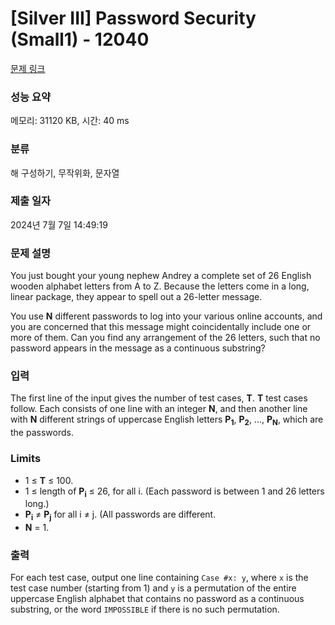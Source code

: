 # [Silver III] Password Security (Small1) - 12040 

[문제 링크](https://www.acmicpc.net/problem/12040) 

### 성능 요약

메모리: 31120 KB, 시간: 40 ms

### 분류

해 구성하기, 무작위화, 문자열

### 제출 일자

2024년 7월 7일 14:49:19

### 문제 설명

<p>You just bought your young nephew Andrey a complete set of 26 English wooden alphabet letters from A to Z. Because the letters come in a long, linear package, they appear to spell out a 26-letter message.</p>

<p>You use <strong>N</strong> different passwords to log into your various online accounts, and you are concerned that this message might coincidentally include one or more of them. Can you find any arrangement of the 26 letters, such that no password appears in the message as a continuous substring?</p>

### 입력 

 <p>The first line of the input gives the number of test cases, <strong>T</strong>. <strong>T</strong> test cases follow. Each consists of one line with an integer <strong>N</strong>, and then another line with <strong>N</strong> different strings of uppercase English letters <strong>P<sub>1</sub></strong>, <strong>P<sub>2</sub></strong>, ..., <strong>P<sub>N</sub></strong>, which are the passwords.</p>

<h3>Limits</h3>

<ul>
	<li>1 ≤ <strong>T</strong> ≤ 100.</li>
	<li>1 ≤ length of <strong>P<sub>i</sub></strong> ≤ 26, for all i. (Each password is between 1 and 26 letters long.)</li>
	<li><strong>P<sub>i</sub></strong> ≠ <strong>P<sub>j</sub></strong> for all i ≠ j. (All passwords are different.</li>
	<li><strong>N</strong> = 1.</li>
</ul>

### 출력 

 <p>For each test case, output one line containing <code>Case #x: y</code>, where <code>x</code> is the test case number (starting from 1) and <code>y</code> is a permutation of the entire uppercase English alphabet that contains no password as a continuous substring, or the word <code>IMPOSSIBLE</code> if there is no such permutation.</p>

